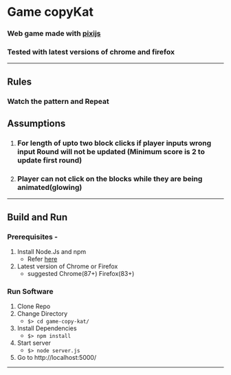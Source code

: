 # Game copyKat

### Web game made with [pixijs](https://www.pixijs.com/)

### Tested with latest versions of chrome and firefox

----------

## Rules

### Watch the pattern and Repeat

## Assumptions

1. ### For length of upto two block clicks if player inputs wrong input Round will not be updated (Minimum score is 2 to update first round)

2. ### Player can not click on the blocks while they are being animated(glowing)

----------


## Build and Run

### Prerequisites -

1. Install Node.Js and npm
   - Refer [here](https://nodejs.org/en/download/)
2. Latest version of Chrome or Firefox
   - suggested Chrome(87+) Firefox(83+)

### Run Software

1. Clone Repo
2. Change Directory
   - `$> cd game-copy-kat/`
3. Install Dependencies
   - `$> npm install`
4. Start server
   - `$> node server.js`
5. Go to http://localhost:5000/

----------
